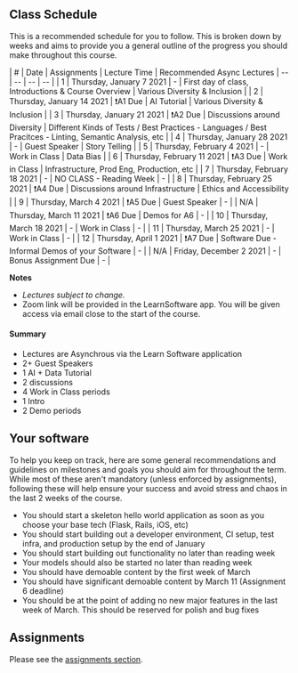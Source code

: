 ## Class Schedule

This is a recommended schedule for you to follow. This is broken down by weeks and aims to provide you a general outline of the progress you should make throughout this course.

| # | Date | Assignments | Lecture Time | Recommended Async Lectures
| -- | -- | -- | -- |
| 1 | Thursday, January 7 2021   | -         | First day of class, Introductions & Course Overview | Various Diversity & Inclusion |
| 2 | Thursday, January 14 2021  | ❗A1 Due         | AI Tutorial | Various Diversity & Inclusion |
| 3 | Thursday, January 21 2021  | ❗A2 Due | Discussions around Diversity | Different Kinds of Tests / Best Practices - Languages / Best Pracitces - Linting, Semantic Analysis, etc |
| 4 | Thursday, January 28 2021  | -          | Guest Speaker | Story Telling |
| 5 | Thursday, February 4 2021  | -         | Work in Class | Data Bias |
| 6 | Thursday, February 11 2021 | ❗A3 Due  | Work in Class | Infrastructure, Prod Eng, Production, etc |
| 7 | Thursday, February 18 2021 | -         | NO CLASS - Reading Week | - | 
| 8 | Thursday, February 25 2021 | ❗A4 Due  | Discussions around Infrastructure | Ethics and Accessibility | 
| 9 | Thursday, March 4 2021     | ❗A5 Due  | Guest Speaker | - | 
| N/A | Thursday, March 11 2021  | ❗A6 Due  | Demos for A6 | - | 
| 10 | Thursday, March 18 2021   | -         | Work in Class | - | 
| 11 | Thursday, March 25 2021   | -         | Work in Class | - | 
| 12 | Thursday, April 1 2021    | ❗A7 Due  | Software Due - Informal Demos of your Software | - | 
| N/A | Friday, December 2 2021  | -         | Bonus Assignment Due | - | 

**Notes**
- _Lectures subject to change._
- Zoom link will be provided in the LearnSoftware app. You will be given access via email close to the start of the course.

#### Summary

- Lectures are Asynchrous via the Learn Software application
- 2+ Guest Speakers
- 1 AI + Data Tutorial
- 2 discussions
- 4 Work in Class periods
- 1 Intro
- 2 Demo periods

## Your software

To help you keep on track, here are some general recommendations and guidelines on milestones and goals you should aim for throughout the term. While most of these aren't mandatory (unless enforced by assignments), following these will help ensure your success and avoid stress and chaos in the last 2 weeks of the course.

- You should start a skeleton hello world application as soon as you choose your base tech (Flask, Rails, iOS, etc)
- You should start building out a developer environment, CI setup, test infra, and production setup by the end of January
- You should start building out functionality no later than reading week
- Your models should also be started no later than reading week
- You should have demoable content by the first week of March
- You should have significant demoable content by March 11 (Assignment 6 deadline)
- You should be at the point of adding no new major features in the last week of March. This should be reserved for polish and bug fixes

## Assignments

Please see the [assignments section](../assignments/README.md).
